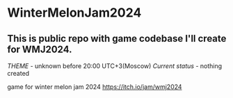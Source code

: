 # WinterMelonJam2024
## This is public repo with game codebase I'll create for WMJ2024.

*THEME* - unknown before 20:00 UTC+3(Moscow)
*Current status* - nothing created

game for winter melon jam 2024 https://itch.io/jam/wmj2024
